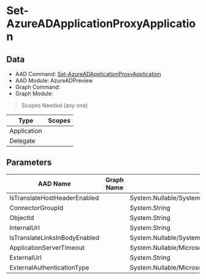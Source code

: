 # Set-AzureADApplicationProxyApplication

## Data

+ AAD Command: [Set-AzureADApplicationProxyApplication](https://docs.microsoft.com/en-us/powershell/module/AzureADPreview/Set-AzureADApplicationProxyApplication)
+ AAD Module: AzureADPreview
+ Graph Command: 
+ Graph Module: 

> Scopes Needed (any one)

|Type|Scopes|
|---|---|
|Application||
|Delegate||

## Parameters

|AAD Name|Graph Name|AAD Type|Graph Type|Infos|
|---|---|---|---|---|
|IsTranslateHostHeaderEnabled||System.Nullable/System.Boolean|||
|ConnectorGroupId||System.String|||
|ObjectId||System.String|||
|InternalUrl||System.String|||
|IsTranslateLinksInBodyEnabled||System.Nullable/System.Boolean|||
|ApplicationServerTimeout||System.Nullable/Microsoft.Open.MSGraph.Model.ApplicationProxyApplicationObject+ApplicationServerTimeoutEnum|||
|ExternalUrl||System.String|||
|ExternalAuthenticationType||System.Nullable/Microsoft.Open.MSGraph.Model.ApplicationProxyApplicationObject+ExternalAuthenticationTypeEnum|||

